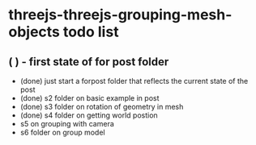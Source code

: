 # threejs-threejs-grouping-mesh-objects todo list


## ( ) - first state of for post folder
* (done) just start a forpost folder that reflects the current state of the post
* (done) s2 folder on basic example in post
* (done) s3 folder on rotation of geometry in mesh
* (done) s4 folder on getting world postion
* s5 on grouping with camera
* s6 folder on group model